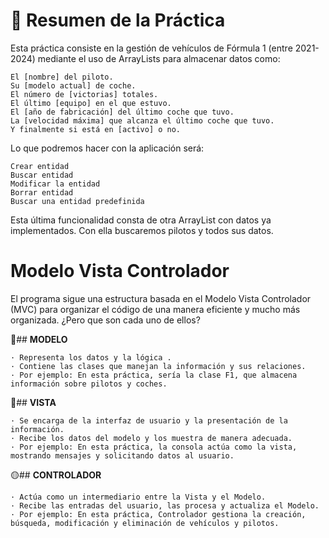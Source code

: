 # 📌 **Resumen de la Práctica**
Esta práctica consiste en la gestión de vehículos de Fórmula 1 (entre 2021-2024) mediante el uso de ArrayLists para almacenar datos como:

    El [nombre] del piloto.
    Su [modelo actual] de coche.
    El número de [victorias] totales.
    El último [equipo] en el que estuvo.
    El [año de fabricación] del último coche que tuvo.
    La [velocidad máxima] que alcanza el último coche que tuvo.
    Y finalmente si está en [activo] o no.

Lo que podremos hacer con la aplicación será:

    Crear entidad
    Buscar entidad
    Modificar la entidad
    Borrar entidad
    Buscar una entidad predefinida

Esta última funcionalidad consta de otra ArrayList con datos ya implementados. Con ella buscaremos pilotos y todos sus datos.

# **Modelo Vista Controlador**
El programa sigue una estructura basada en el Modelo Vista Controlador (MVC) para organizar el código de una manera eficiente y mucho más organizada. ¿Pero que son cada uno de ellos?

🔴## **MODELO**

    · Representa los datos y la lógica .
    · Contiene las clases que manejan la información y sus relaciones.
    · Por ejemplo: En esta práctica, sería la clase F1, que almacena información sobre pilotos y coches.
    
🔵## **VISTA**

    · Se encarga de la interfaz de usuario y la presentación de la información.
    · Recibe los datos del modelo y los muestra de manera adecuada.
    · Por ejemplo: En esta práctica, la consola actúa como la vista, mostrando mensajes y solicitando datos al usuario.
    
🟡## **CONTROLADOR**

    · Actúa como un intermediario entre la Vista y el Modelo.
    · Recibe las entradas del usuario, las procesa y actualiza el Modelo.
    · Por ejemplo: En esta práctica, Controlador gestiona la creación, búsqueda, modificación y eliminación de vehículos y pilotos.
